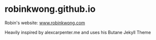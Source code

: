 # robinkwong.github.io
Robin's website: www.robinkwong.com

Heavily inspired by alexcarpenter.me and uses his Butane Jekyll Theme
